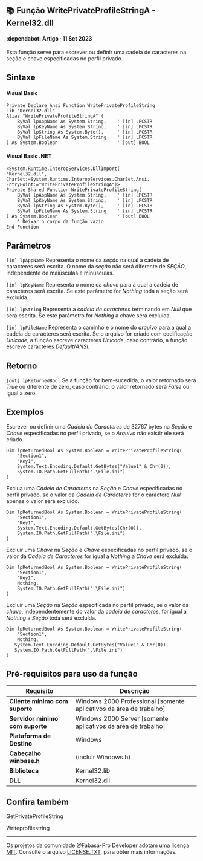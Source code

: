 ## :books: Função WritePrivateProfileStringA - Kernel32.dll

#### :dependabot: Artigo · 11 Set 2023

Esta função serve para escrever ou definir uma cadeia de caracteres na seção e chave especificadas no perfil privado.

## Sintaxe

#### Visual Basic
```basic
Private Declare Ansi Function WritePrivateProfileString _
Lib "Kernel32.dll" _
Alias "WritePrivateProfileStringA" (
    ByVal lpAppName As System.String,    ' [in] LPCSTR
    ByVal lpKeyName As System.String,    ' [in] LPCSTR
    ByVal lpString As System.Byte(),     ' [in] LPCSTR
    ByVal lpFileName As System.String    ' [in] LPCSTR
) As System.Boolean                      ' [out] BOOL
```

#### Visual Basic .NET

```basic
<System.Runtime.InteropServices.DllImport(
"Kernel32.dll",
CharSet:=System.Runtime.InteropServices.CharSet.Ansi,
EntryPoint:="WritePrivateProfileStringA")>
Private Shared Function WritePrivateProfileString(
    ByVal lpAppName As System.String,    ' [in] LPCSTR
    ByVal lpKeyName As System.String,    ' [in] LPCSTR
    ByVal lpString As System.Byte(),     ' [in] LPCSTR
    ByVal lpFileName As System.String    ' [in] LPCSTR
) As System.Boolean                      ' [out] BOOL
    ' Deixar o corpo da função vazio.
End Function
```

## Parâmetros

`[in] lpAppName` Representa o nome da *seção* na qual a cadeia de caracteres será escrita. O nome da *seção* não será diferente de *SEÇÃO*, independente de maiúsculas e minúsculas.

`[in] lpKeyName` Representa o nome da *chave* para a qual a cadeia de caracteres será escrita. Se este parâmetro for *Nothing* toda a seção será excluída.

`[in] lpString` Representa a *cadeia de caracteres* terminando em *Null* que será escrita. Se este parâmetro for *Nothing* a chave será excluída.

`[in] lpFileName` Representa o caminho e o nome do *arquivo* para a qual a cadeia de caracteres será escrita. Se o arquivo for criado com codificação *Unicode*, a função escreve caracteres *Unicode*, caso contrário, a função escreve caracteres *Default*/*ANSI*.

## Retorno

`[out] lpReturnedBool` Se a função for bem-sucedida, o valor retornado será *True* ou diferente de zero, caso contrário, o valor retornado será *False* ou igual a zero.

## Exemplos

Escrever ou definir uma *Cadeia de Caracteres* de 32767 bytes na *Seção* e *Chave* especificadas no perfil privado, se o *Arquivo* não existir ele será criado.

```basic
Dim lpReturnedBool As System.Boolean = WritePrivateProfileString(
    "Section1",
    "Key1",
    System.Text.Encoding.Default.GetBytes("Value1" & Chr(0)),
    System.IO.Path.GetFullPath(".\File.ini")
)
```

Exclua uma *Cadeia de Caracteres* na *Seção* e *Chave* especificadas no perfil privado, se o valor da *Cadeia de Caracteres* for o caractere *Null* apenas o valor será excluído.

```basic
Dim lpReturnedBool As System.Boolean = WritePrivateProfileString(
    "Section1",
    "Key1",
    System.Text.Encoding.Default.GetBytes(Chr(0)),
    System.IO.Path.GetFullPath(".\File.ini")
)
```

Excluir uma *Chave* na *Seção* e *Chave* especificadas no perfil privado, se o valor da *Cadeia de Caracteres* for igual a *Nothing* a *Chave* será excluída.

```basic
Dim lpReturnedBool As System.Boolean = WritePrivateProfileString(
    "Section1",
    "Key1",
    Nothing,
    System.IO.Path.GetFullPath(".\File.ini")
)
```

Excluir uma *Seção* na *Seção* especificada no perfil privado, se o valor da *chave*, independentemente do valor da *cadeia de caracteres*, for igual a *Nothing* a *Seção* toda será excluída.

```basic
Dim lpReturnedBool As System.Boolean = WritePrivateProfileString(
    "Section1",
    Nothing,
   System.Text.Encoding.Default.GetBytes("Value1" & Chr(0)),
   System.IO.Path.GetFullPath(".\File.ini")
)
```

## Pré-requisitos para uso da função

|  Requisito                      | Descrição                                                           |
| ------------------------------- | ------------------------------------------------------------------- |
| __Cliente mínimo com suporte__  |	Windows 2000 Professional [somente aplicativos da área de trabalho] |
| __Servidor mínimo com suporte__ | Windows 2000 Server [somente aplicativos da área de trabalho]       |
| __Plataforma de Destino__	      | Windows                                                             |
| __Cabeçalho	winbase.h__         | (incluir Windows.h)                                                 |
| __Biblioteca__                  | Kernel32.lib                                                        |
| __DLL__                         | Kernel32.dll                                                        |

## Confira também

GetPrivateProfileString

Writeprofilestring

----

Os projetos da comunidade @Fabasa-Pro Developer adotam uma [licença MIT](https://github.com/fabasapro/fabasapro/blob/main/LICENSE). Consulte o arquivo [LICENSE.TXT](https://github.com/fabasapro/fabasapro/blob/main/LICENSE.TXT), para obter mais informações.

